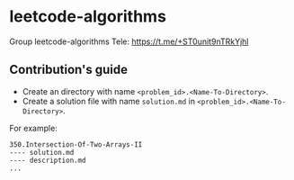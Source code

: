 # leetcode-algorithms

Group leetcode-algorithms Tele: https://t.me/+ST0unit9nTRkYjhl

## Contribution's guide

- Create an directory with name `<problem_id>.<Name-To-Directory>`.
- Create a solution file with name `solution.md` in `<problem_id>.<Name-To-Directory>`.

For example:

```
350.Intersection-Of-Two-Arrays-II
---- solution.md
---- description.md
...
```
